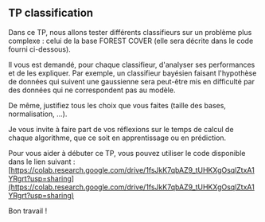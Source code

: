 <script type="text/javascript" async src="//cdn.bootcss.com/mathjax/2.7.0/MathJax.js?config=TeX-AMS-MML_HTMLorMML"></script>
<script type="text/javascript" async src="https://cdnjs.cloudflare.com/ajax/libs/mathjax/2.7.1/MathJax.js?config=TeX-MML-AM_CHTML"></script>

## TP classification

Dans ce TP, nous allons tester différents classifieurs sur un problème plus complexe : celui de la base FOREST COVER (elle sera décrite dans le code fourni ci-dessous).

Il vous est demandé, pour chaque classifieur, d'analyser ses performances et de les expliquer. Par exemple, un classifieur bayésien faisant l'hypothèse de données qui suivent une gaussienne sera peut-être mis en difficulté par des données qui ne correspondent pas au modèle.

De même, justifiez tous les choix que vous faites (taille des bases, normalisation, ...).

Je vous invite à faire part de vos réflexions sur le temps de calcul de chaque algorithme, que ce soit en apprentissage ou en prédiction.

Pour vous aider à débuter ce TP, vous pouvez utiliser le code disponible dans le lien suivant : [https://colab.research.google.com/drive/1fsJkK7qbAZ9_tUHKXgOsqlZtxA1YRgrt?usp=sharing](https://colab.research.google.com/drive/1fsJkK7qbAZ9_tUHKXgOsqlZtxA1YRgrt?usp=sharing)

Bon travail !